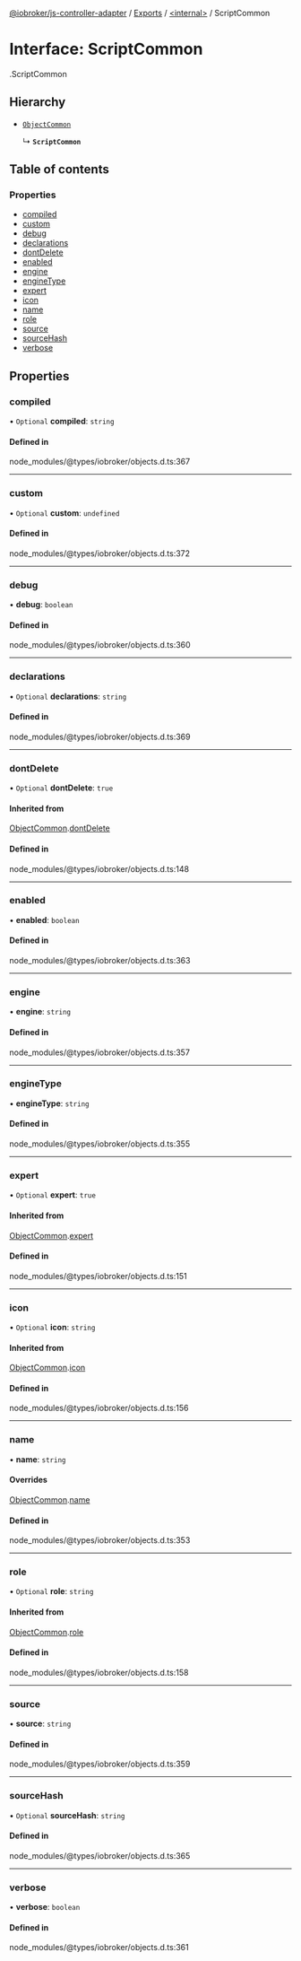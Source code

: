 [@iobroker/js-controller-adapter](../README.md) / [Exports](../modules.md) / [<internal\>](../modules/internal_.md) / ScriptCommon

# Interface: ScriptCommon

[<internal>](../modules/internal_.md).ScriptCommon

## Hierarchy

- [`ObjectCommon`](internal_.ObjectCommon.md)

  ↳ **`ScriptCommon`**

## Table of contents

### Properties

- [compiled](internal_.ScriptCommon.md#compiled)
- [custom](internal_.ScriptCommon.md#custom)
- [debug](internal_.ScriptCommon.md#debug)
- [declarations](internal_.ScriptCommon.md#declarations)
- [dontDelete](internal_.ScriptCommon.md#dontdelete)
- [enabled](internal_.ScriptCommon.md#enabled)
- [engine](internal_.ScriptCommon.md#engine)
- [engineType](internal_.ScriptCommon.md#enginetype)
- [expert](internal_.ScriptCommon.md#expert)
- [icon](internal_.ScriptCommon.md#icon)
- [name](internal_.ScriptCommon.md#name)
- [role](internal_.ScriptCommon.md#role)
- [source](internal_.ScriptCommon.md#source)
- [sourceHash](internal_.ScriptCommon.md#sourcehash)
- [verbose](internal_.ScriptCommon.md#verbose)

## Properties

### compiled

• `Optional` **compiled**: `string`

#### Defined in

node_modules/@types/iobroker/objects.d.ts:367

___

### custom

• `Optional` **custom**: `undefined`

#### Defined in

node_modules/@types/iobroker/objects.d.ts:372

___

### debug

• **debug**: `boolean`

#### Defined in

node_modules/@types/iobroker/objects.d.ts:360

___

### declarations

• `Optional` **declarations**: `string`

#### Defined in

node_modules/@types/iobroker/objects.d.ts:369

___

### dontDelete

• `Optional` **dontDelete**: ``true``

#### Inherited from

[ObjectCommon](internal_.ObjectCommon.md).[dontDelete](internal_.ObjectCommon.md#dontdelete)

#### Defined in

node_modules/@types/iobroker/objects.d.ts:148

___

### enabled

• **enabled**: `boolean`

#### Defined in

node_modules/@types/iobroker/objects.d.ts:363

___

### engine

• **engine**: `string`

#### Defined in

node_modules/@types/iobroker/objects.d.ts:357

___

### engineType

• **engineType**: `string`

#### Defined in

node_modules/@types/iobroker/objects.d.ts:355

___

### expert

• `Optional` **expert**: ``true``

#### Inherited from

[ObjectCommon](internal_.ObjectCommon.md).[expert](internal_.ObjectCommon.md#expert)

#### Defined in

node_modules/@types/iobroker/objects.d.ts:151

___

### icon

• `Optional` **icon**: `string`

#### Inherited from

[ObjectCommon](internal_.ObjectCommon.md).[icon](internal_.ObjectCommon.md#icon)

#### Defined in

node_modules/@types/iobroker/objects.d.ts:156

___

### name

• **name**: `string`

#### Overrides

[ObjectCommon](internal_.ObjectCommon.md).[name](internal_.ObjectCommon.md#name)

#### Defined in

node_modules/@types/iobroker/objects.d.ts:353

___

### role

• `Optional` **role**: `string`

#### Inherited from

[ObjectCommon](internal_.ObjectCommon.md).[role](internal_.ObjectCommon.md#role)

#### Defined in

node_modules/@types/iobroker/objects.d.ts:158

___

### source

• **source**: `string`

#### Defined in

node_modules/@types/iobroker/objects.d.ts:359

___

### sourceHash

• `Optional` **sourceHash**: `string`

#### Defined in

node_modules/@types/iobroker/objects.d.ts:365

___

### verbose

• **verbose**: `boolean`

#### Defined in

node_modules/@types/iobroker/objects.d.ts:361
